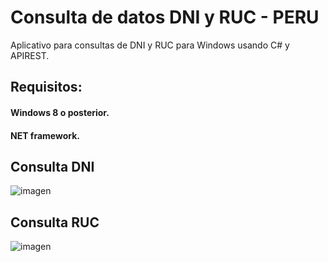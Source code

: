# Consulta de datos DNI y RUC - PERU
Aplicativo para consultas de DNI y RUC para Windows usando C# y APIREST.

## Requisitos:
#### Windows 8 o posterior.
#### NET framework.

## Consulta DNI
![imagen](https://user-images.githubusercontent.com/36392461/187695083-5cad736d-5524-4303-8841-144c9cff7396.png)
## Consulta RUC
![imagen](https://user-images.githubusercontent.com/36392461/187695843-cab9e4ef-842a-458a-8a25-3c0fcec20724.png)
